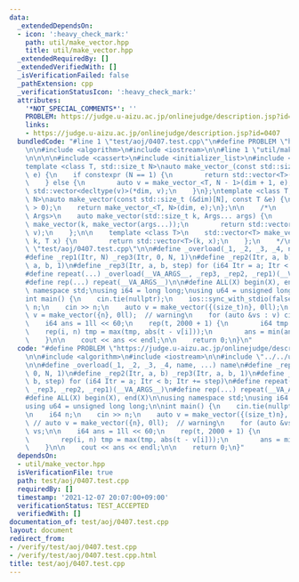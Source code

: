 ```yaml
---
data:
  _extendedDependsOn:
  - icon: ':heavy_check_mark:'
    path: util/make_vector.hpp
    title: util/make_vector.hpp
  _extendedRequiredBy: []
  _extendedVerifiedWith: []
  _isVerificationFailed: false
  _pathExtension: cpp
  _verificationStatusIcon: ':heavy_check_mark:'
  attributes:
    '*NOT_SPECIAL_COMMENTS*': ''
    PROBLEM: https://judge.u-aizu.ac.jp/onlinejudge/description.jsp?id=0407
    links:
    - https://judge.u-aizu.ac.jp/onlinejudge/description.jsp?id=0407
  bundledCode: "#line 1 \"test/aoj/0407.test.cpp\"\n#define PROBLEM \"https://judge.u-aizu.ac.jp/onlinejudge/description.jsp?id=0407\"\
    \n\n#include <algorithm>\n#include <iostream>\n\n#line 1 \"util/make_vector.hpp\"\
    \n\n\n\n#include <cassert>\n#include <initializer_list>\n#include <vector>\n\n\
    template <class T, std::size_t N>\nauto make_vector_(const std::size_t *dim, T\
    \ e) {\n    if constexpr (N == 1) {\n        return std::vector<T>(*dim, e);\n\
    \    } else {\n        auto v = make_vector_<T, N - 1>(dim + 1, e);\n        return\
    \ std::vector<decltype(v)>(*dim, v);\n    }\n};\ntemplate <class T, std::size_t\
    \ N>\nauto make_vector(const std::size_t (&dim)[N], const T &e) {\n    assert(N\
    \ > 0);\n    return make_vector_<T, N>(dim, e);\n};\n\n    /*\n    template <class...\
    \ Args>\n    auto make_vector(std::size_t k, Args... args) {\n        auto v =\
    \ make_vector(k, make_vector(args...));\n        return std::vector<decltype(v)>(k,\
    \ v);\n    };\n\n    template <class T>\n    std::vector<T> make_vector(std::size_t\
    \ k, T x) {\n        return std::vector<T>(k, x);\n    };\n    */\n\n\n#line 7\
    \ \"test/aoj/0407.test.cpp\"\n\n#define _overload(_1, _2, _3, _4, name, ...) name\n\
    #define _rep1(Itr, N) _rep3(Itr, 0, N, 1)\n#define _rep2(Itr, a, b) _rep3(Itr,\
    \ a, b, 1)\n#define _rep3(Itr, a, b, step) for (i64 Itr = a; Itr < b; Itr += step)\n\
    #define repeat(...) _overload(__VA_ARGS__, _rep3, _rep2, _rep1)(__VA_ARGS__)\n\
    #define rep(...) repeat(__VA_ARGS__)\n\n#define ALL(X) begin(X), end(X)\n\nusing\
    \ namespace std;\nusing i64 = long long;\nusing u64 = unsigned long long;\n\n\
    int main() {\n    cin.tie(nullptr);\n    ios::sync_with_stdio(false);\n\n    i64\
    \ n;\n    cin >> n;\n    auto v = make_vector({(size_t)n}, 0ll);\n    // auto\
    \ v = make_vector({n}, 0ll);  // warning\n    for (auto &vs : v) cin >> vs;\n\n\
    \    i64 ans = 1ll << 60;\n    rep(t, 2000 + 1) {\n        i64 tmp = 0;\n    \
    \    rep(i, n) tmp = max(tmp, abs(t - v[i]));\n        ans = min(ans, tmp);\n\
    \    }\n\n    cout << ans << endl;\n\n    return 0;\n}\n"
  code: "#define PROBLEM \"https://judge.u-aizu.ac.jp/onlinejudge/description.jsp?id=0407\"\
    \n\n#include <algorithm>\n#include <iostream>\n\n#include \"../../util/make_vector.hpp\"\
    \n\n#define _overload(_1, _2, _3, _4, name, ...) name\n#define _rep1(Itr, N) _rep3(Itr,\
    \ 0, N, 1)\n#define _rep2(Itr, a, b) _rep3(Itr, a, b, 1)\n#define _rep3(Itr, a,\
    \ b, step) for (i64 Itr = a; Itr < b; Itr += step)\n#define repeat(...) _overload(__VA_ARGS__,\
    \ _rep3, _rep2, _rep1)(__VA_ARGS__)\n#define rep(...) repeat(__VA_ARGS__)\n\n\
    #define ALL(X) begin(X), end(X)\n\nusing namespace std;\nusing i64 = long long;\n\
    using u64 = unsigned long long;\n\nint main() {\n    cin.tie(nullptr);\n    ios::sync_with_stdio(false);\n\
    \n    i64 n;\n    cin >> n;\n    auto v = make_vector({(size_t)n}, 0ll);\n   \
    \ // auto v = make_vector({n}, 0ll);  // warning\n    for (auto &vs : v) cin >>\
    \ vs;\n\n    i64 ans = 1ll << 60;\n    rep(t, 2000 + 1) {\n        i64 tmp = 0;\n\
    \        rep(i, n) tmp = max(tmp, abs(t - v[i]));\n        ans = min(ans, tmp);\n\
    \    }\n\n    cout << ans << endl;\n\n    return 0;\n}"
  dependsOn:
  - util/make_vector.hpp
  isVerificationFile: true
  path: test/aoj/0407.test.cpp
  requiredBy: []
  timestamp: '2021-12-07 20:07:00+09:00'
  verificationStatus: TEST_ACCEPTED
  verifiedWith: []
documentation_of: test/aoj/0407.test.cpp
layout: document
redirect_from:
- /verify/test/aoj/0407.test.cpp
- /verify/test/aoj/0407.test.cpp.html
title: test/aoj/0407.test.cpp
---
```

